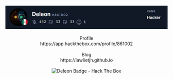<p align="center">
  <img src="Deleon.png">
  <br><br>
  Profile
  <br>
  https://app.hackthebox.com/profile/861002
  <br><br>
  Blog
  <br>
  https://lawlietjh.github.io
  <br><br>
  <img src="http://www.hackthebox.eu/badge/image/861002" alt="Deleon Badge - Hack The Box">
</p>
